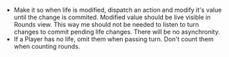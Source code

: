 - Make it so when life is modified, dispatch an action and modify it's value until the change is commited. Modified value should be live visible in Rounds view. This way me should not be needed to listen to turn changes to commit pending life changes. There will be no asynchronity.
- If a Player has no life, omit them when passing turn. Don't count them when counting rounds.
